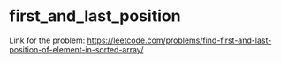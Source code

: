 # first_and_last_position

Link for the problem: https://leetcode.com/problems/find-first-and-last-position-of-element-in-sorted-array/
